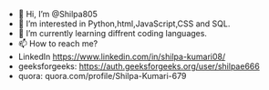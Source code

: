 - 👋 Hi, I’m @Shilpa805
- 👀 I’m interested in Python,html,JavaScript,CSS and SQL.
- 🌱 I’m currently learning diffrent coding languages.
- 📫 How to reach me?
- LinkedIn https://www.linkedin.com/in/shilpa-kumari08/
- geeksforgeeks: https://auth.geeksforgeeks.org/user/shilpae666
- quora: quora.com/profile/Shilpa-Kumari-679

<!---
Shilpa805/Shilpa805 is a ✨ special ✨ repository because its `README.md` (this file) appears on your GitHub profile.
You can click the Preview link to take a look at your changes.
--->
